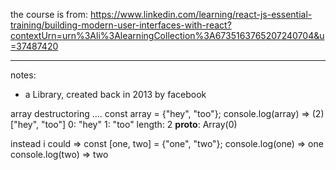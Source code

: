 the course is from:
https://www.linkedin.com/learning/react-js-essential-training/building-modern-user-interfaces-with-react?contextUrn=urn%3Ali%3AlearningCollection%3A6735163765207240704&u=37487420

------
notes:
- a Library, created back in 2013 by facebook


array destructoring
....
const array = {"hey", "too"};
console.log(array)  => 
(2) ["hey", "too"]
0: "hey"
1: "too"
length: 2
__proto__: Array(0)

instead i could =>
const [one, two] = {"one", "two"};
console.log(one) => one
console.log(two) => two
